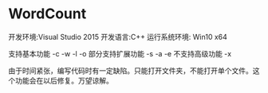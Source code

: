# WordCount
开发环境:Visual Studio 2015 开发语言:C++ 运行系统环境: Win10 x64

支持基本功能 -c -w -l -o 部分支持扩展功能 -s -a -e 不支持高级功能 -x

由于时间紧张，编写代码时有一定缺陷。只能打开文件夹，不能打开单个文件。这个功能会在以后修复。万望谅解。
